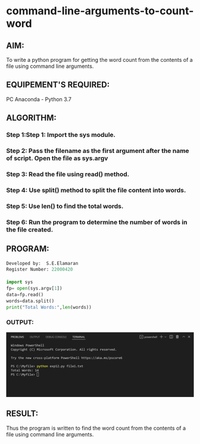 # command-line-arguments-to-count-word
## AIM:
To write a python program for getting the word count from the contents of a file using command line arguments.
## EQUIPEMENT'S REQUIRED: 
PC
Anaconda - Python 3.7
## ALGORITHM: 
### Step 1:Step 1: Import the sys module.
### Step 2: Pass the filename as the first argument after the name of script. Open the file as sys.argv
### Step 3: Read the file using read() method.
### Step 4: Use split() method to split the file content into words.
### Step 5: Use len() to find the total words.
### Step 6: Run the program to determine the number of words in the file created.

## PROGRAM:
```Python program for getting the word count from the contents of a file using command line arguments.
Developed by:  S.E.Elamaran
Register Number: 22000420

import sys
fp= open(sys.argv[1])
data=fp.read()
words=data.split()
print("Total Words:",len(words))
```

### OUTPUT:
![Output](23d.png)



## RESULT:
Thus the program is written to find the word count from the contents of a file using command line arguments.
